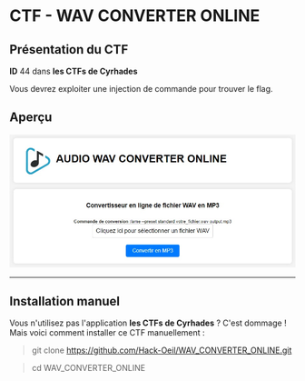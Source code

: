 # CTF - WAV CONVERTER ONLINE

## Présentation du CTF 
**ID** 44 dans **les CTFs de Cyrhades**

Vous devrez exploiter une injection de commande pour trouver le flag.


## Aperçu
![presentation/assets/images/capture.jpg](presentation/assets/images/capture.jpg)


-----------

## Installation manuel
Vous n'utilisez pas l'application **les CTFs de Cyrhades** ? C'est dommage !
Mais voici comment installer ce CTF manuellement :

> git clone https://github.com/Hack-Oeil/WAV_CONVERTER_ONLINE.git

> cd  WAV_CONVERTER_ONLINE

